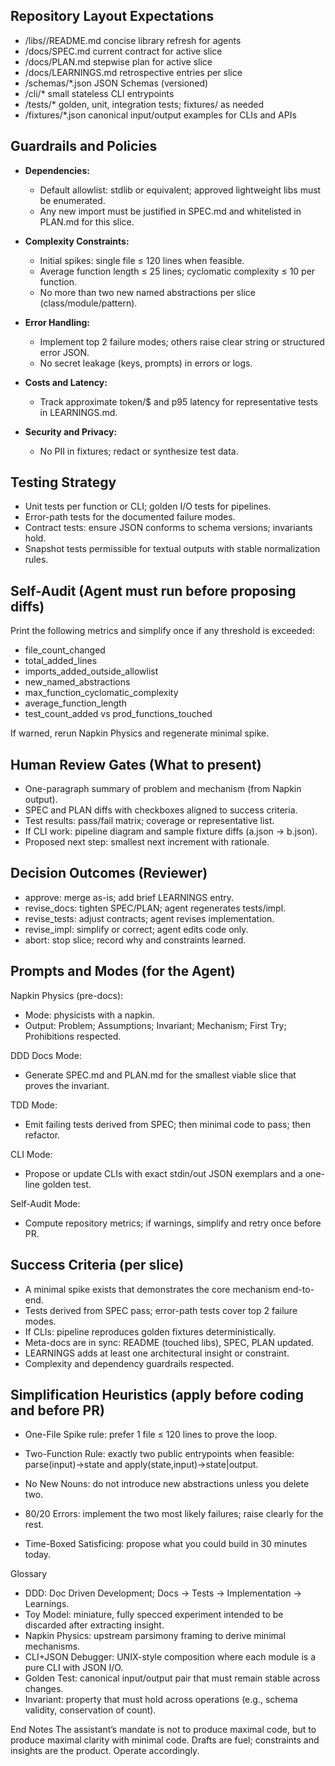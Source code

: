 ## Repository Layout Expectations

  - /libs/<name>/README.md      concise library refresh for agents
  - /docs/SPEC.md               current contract for active slice
  - /docs/PLAN.md               stepwise plan for active slice
  - /docs/LEARNINGS.md          retrospective entries per slice
  - /schemas/*.json             JSON Schemas (versioned)
  - /cli/*                      small stateless CLI entrypoints
  - /tests/*                    golden, unit, integration tests; fixtures/ as needed
  - /fixtures/*.json            canonical input/output examples for CLIs and APIs

## Guardrails and Policies

- **Dependencies:**
  - Default allowlist: stdlib or equivalent; approved lightweight libs must be enumerated.
  - Any new import must be justified in SPEC.md and whitelisted in PLAN.md for this slice.

- **Complexity Constraints:**
  - Initial spikes: single file ≤ 120 lines when feasible.
  - Average function length ≤ 25 lines; cyclomatic complexity ≤ 10 per function.
  - No more than two new named abstractions per slice (class/module/pattern).

- **Error Handling:**
  - Implement top 2 failure modes; others raise clear string or structured error JSON.
  - No secret leakage (keys, prompts) in errors or logs.

- **Costs and Latency:**
  - Track approximate token/$ and p95 latency for representative tests in LEARNINGS.md.

- **Security and Privacy:**
  - No PII in fixtures; redact or synthesize test data.

## Testing Strategy

  - Unit tests per function or CLI; golden I/O tests for pipelines.
  - Error-path tests for the documented failure modes.
  - Contract tests: ensure JSON conforms to schema versions; invariants hold.
  - Snapshot tests permissible for textual outputs with stable normalization rules.

## Self-Audit (Agent must run before proposing diffs)
  Print the following metrics and simplify once if any threshold is exceeded:

  - file_count_changed
  - total_added_lines
  - imports_added_outside_allowlist
  - new_named_abstractions
  - max_function_cyclomatic_complexity
  - average_function_length
  - test_count_added vs prod_functions_touched

  If warned, rerun Napkin Physics and regenerate minimal spike.

## Human Review Gates (What to present)

  - One-paragraph summary of problem and mechanism (from Napkin output).
  - SPEC and PLAN diffs with checkboxes aligned to success criteria.
  - Test results: pass/fail matrix; coverage or representative list.
  - If CLI work: pipeline diagram and sample fixture diffs (a.json → b.json).
  - Proposed next step: smallest next increment with rationale.

## Decision Outcomes (Reviewer)

  - approve: merge as-is; add brief LEARNINGS entry.
  - revise_docs: tighten SPEC/PLAN; agent regenerates tests/impl.
  - revise_tests: adjust contracts; agent revises implementation.
  - revise_impl: simplify or correct; agent edits code only.
  - abort: stop slice; record why and constraints learned.

## Prompts and Modes (for the Agent)
  Napkin Physics (pre-docs):

  - Mode: physicists with a napkin.
  - Output: Problem; Assumptions; Invariant; Mechanism; First Try; Prohibitions respected.

  DDD Docs Mode:

  - Generate SPEC.md and PLAN.md for the smallest viable slice that proves the invariant.

  TDD Mode:

  - Emit failing tests derived from SPEC; then minimal code to pass; then refactor.

  CLI Mode:

  - Propose or update CLIs with exact stdin/out JSON exemplars and a one-line golden test.

  Self-Audit Mode:

  - Compute repository metrics; if warnings, simplify and retry once before PR.

## Success Criteria (per slice)

  - A minimal spike exists that demonstrates the core mechanism end-to-end.
  - Tests derived from SPEC pass; error-path tests cover top 2 failure modes.
  - If CLIs: pipeline reproduces golden fixtures deterministically.
  - Meta-docs are in sync: README (touched libs), SPEC, PLAN updated.
  - LEARNINGS adds at least one architectural insight or constraint.
  - Complexity and dependency guardrails respected.

## Simplification Heuristics (apply before coding and before PR)

  - One-File Spike rule: prefer 1 file ≤ 120 lines to prove the loop.
  - Two-Function Rule: exactly two public entrypoints when feasible:
      parse(input)->state and apply(state,input)->state|output.

  - No New Nouns: do not introduce new abstractions unless you delete two.
  - 80/20 Errors: implement the two most likely failures; raise clearly for the rest.
  - Time-Boxed Satisficing: propose what you could build in 30 minutes today.

Glossary

  - DDD: Doc Driven Development; Docs → Tests → Implementation → Learnings.
  - Toy Model: miniature, fully specced experiment intended to be discarded after extracting insight.
  - Napkin Physics: upstream parsimony framing to derive minimal mechanisms.
  - CLI+JSON Debugger: UNIX-style composition where each module is a pure CLI with JSON I/O.
  - Golden Test: canonical input/output pair that must remain stable across changes.
  - Invariant: property that must hold across operations (e.g., schema validity, conservation of count).

End Notes
  The assistant’s mandate is not to produce maximal code, but to produce maximal clarity with minimal code.
  Drafts are fuel; constraints and insights are the product. Operate accordingly.

